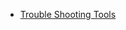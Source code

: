- [Trouble Shooting Tools](https://github.com/wu-wenxiang/Training-Debug-Public/blob/master/Tools.md)

